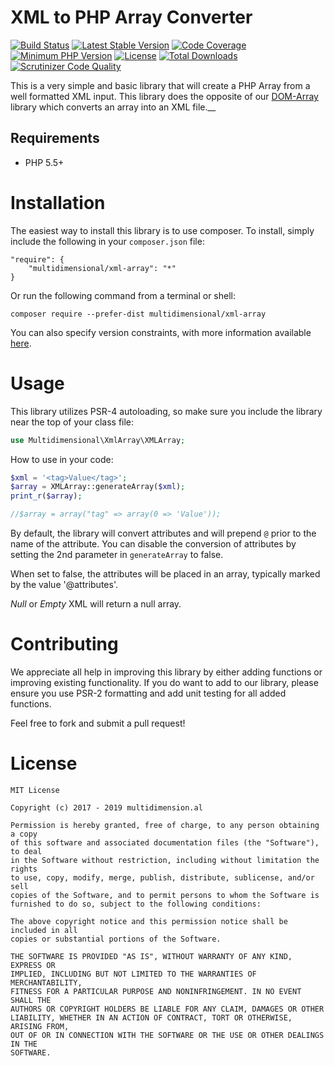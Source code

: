 # XML to PHP Array Converter

[![Build Status](https://travis-ci.org/multidimension-al/xml-array.svg)](https://travis-ci.org/multidimension-al/xml-array)
[![Latest Stable Version](https://poser.pugx.org/multidimensional/xml-array/v/stable.svg)](https://packagist.org/packages/multidimensional/xml-array)
[![Code Coverage](https://scrutinizer-ci.com/g/multidimension-al/xml-array/badges/coverage.png)](https://scrutinizer-ci.com/g/multidimension-al/xml-array/)
[![Minimum PHP Version](http://img.shields.io/badge/php-%3E%3D%205.5-8892BF.svg)](https://php.net/)
[![License](https://poser.pugx.org/multidimensional/xml-array/license.svg)](https://packagist.org/packages/multidimensional/xml-array)
[![Total Downloads](https://poser.pugx.org/multidimensional/xml-array/d/total.svg)](https://packagist.org/packages/multidimensional/xml-array)
[![Scrutinizer Code Quality](https://scrutinizer-ci.com/g/multidimension-al/xml-array/badges/quality-score.png)](https://scrutinizer-ci.com/g/multidimension-al/xml-array/)

This is a very simple and basic library that will create a PHP Array from a well formatted XML input. This library does the opposite of our [DOM-Array](https://github.com/multidimension-al/dom-array) library which converts an array into an XML file.__

## Requirements

* PHP 5.5+

# Installation

The easiest way to install this library is to use composer. To install, simply include the following in your ```composer.json``` file:

```
"require": {
    "multidimensional/xml-array": "*"
}
```

Or run the following command from a terminal or shell:

```
composer require --prefer-dist multidimensional/xml-array
```

You can also specify version constraints, with more information available [here](https://getcomposer.org/doc/articles/versions.md).

# Usage

This library utilizes PSR-4 autoloading, so make sure you include the library near the top of your class file:

```php
use Multidimensional\XmlArray\XMLArray;
```

How to use in your code:

```php
$xml = '<tag>Value</tag>';
$array = XMLArray::generateArray($xml);
print_r($array);

//$array = array("tag" => array(0 => 'Value'));
```

By default, the library will convert attributes and will prepend ```@``` prior to the name of the attribute. You can disable the conversion of attributes by setting the 2nd parameter in ```generateArray``` to false.

When set to false, the attributes will be placed in an array, typically marked by the value '@attributes'. 

_Null_ or _Empty_ XML will return a null array.

# Contributing

We appreciate all help in improving this library by either adding functions or improving existing functionality. If you do want to add to our library, please ensure you use PSR-2 formatting and add unit testing for all added functions.

Feel free to fork and submit a pull request!

# License

    MIT License
    
    Copyright (c) 2017 - 2019 multidimension.al
    
    Permission is hereby granted, free of charge, to any person obtaining a copy
    of this software and associated documentation files (the "Software"), to deal
    in the Software without restriction, including without limitation the rights
    to use, copy, modify, merge, publish, distribute, sublicense, and/or sell
    copies of the Software, and to permit persons to whom the Software is
    furnished to do so, subject to the following conditions:
    
    The above copyright notice and this permission notice shall be included in all
    copies or substantial portions of the Software.
    
    THE SOFTWARE IS PROVIDED "AS IS", WITHOUT WARRANTY OF ANY KIND, EXPRESS OR
    IMPLIED, INCLUDING BUT NOT LIMITED TO THE WARRANTIES OF MERCHANTABILITY,
    FITNESS FOR A PARTICULAR PURPOSE AND NONINFRINGEMENT. IN NO EVENT SHALL THE
    AUTHORS OR COPYRIGHT HOLDERS BE LIABLE FOR ANY CLAIM, DAMAGES OR OTHER
    LIABILITY, WHETHER IN AN ACTION OF CONTRACT, TORT OR OTHERWISE, ARISING FROM,
    OUT OF OR IN CONNECTION WITH THE SOFTWARE OR THE USE OR OTHER DEALINGS IN THE
    SOFTWARE.